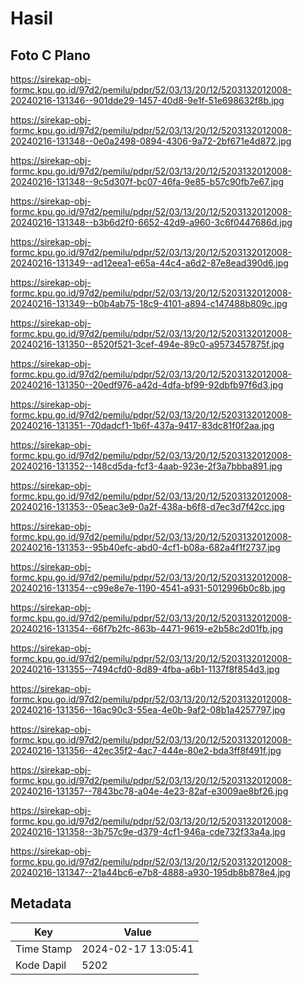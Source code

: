 # Hasil

## Foto C Plano

https://sirekap-obj-formc.kpu.go.id/97d2/pemilu/pdpr/52/03/13/20/12/5203132012008-20240216-131346--901dde29-1457-40d8-9e1f-51e698632f8b.jpg

https://sirekap-obj-formc.kpu.go.id/97d2/pemilu/pdpr/52/03/13/20/12/5203132012008-20240216-131348--0e0a2498-0894-4306-9a72-2bf671e4d872.jpg

https://sirekap-obj-formc.kpu.go.id/97d2/pemilu/pdpr/52/03/13/20/12/5203132012008-20240216-131348--9c5d307f-bc07-46fa-9e85-b57c90fb7e67.jpg

https://sirekap-obj-formc.kpu.go.id/97d2/pemilu/pdpr/52/03/13/20/12/5203132012008-20240216-131348--b3b6d2f0-6652-42d9-a960-3c6f0447686d.jpg

https://sirekap-obj-formc.kpu.go.id/97d2/pemilu/pdpr/52/03/13/20/12/5203132012008-20240216-131349--ad12eea1-e65a-44c4-a6d2-87e8ead390d6.jpg

https://sirekap-obj-formc.kpu.go.id/97d2/pemilu/pdpr/52/03/13/20/12/5203132012008-20240216-131349--b0b4ab75-18c9-4101-a894-c147488b809c.jpg

https://sirekap-obj-formc.kpu.go.id/97d2/pemilu/pdpr/52/03/13/20/12/5203132012008-20240216-131350--8520f521-3cef-494e-89c0-a9573457875f.jpg

https://sirekap-obj-formc.kpu.go.id/97d2/pemilu/pdpr/52/03/13/20/12/5203132012008-20240216-131350--20edf976-a42d-4dfa-bf99-92dbfb97f6d3.jpg

https://sirekap-obj-formc.kpu.go.id/97d2/pemilu/pdpr/52/03/13/20/12/5203132012008-20240216-131351--70dadcf1-1b6f-437a-9417-83dc81f0f2aa.jpg

https://sirekap-obj-formc.kpu.go.id/97d2/pemilu/pdpr/52/03/13/20/12/5203132012008-20240216-131352--148cd5da-fcf3-4aab-923e-2f3a7bbba891.jpg

https://sirekap-obj-formc.kpu.go.id/97d2/pemilu/pdpr/52/03/13/20/12/5203132012008-20240216-131353--05eac3e9-0a2f-438a-b6f8-d7ec3d7f42cc.jpg

https://sirekap-obj-formc.kpu.go.id/97d2/pemilu/pdpr/52/03/13/20/12/5203132012008-20240216-131353--95b40efc-abd0-4cf1-b08a-682a4f1f2737.jpg

https://sirekap-obj-formc.kpu.go.id/97d2/pemilu/pdpr/52/03/13/20/12/5203132012008-20240216-131354--c99e8e7e-1190-4541-a931-5012996b0c8b.jpg

https://sirekap-obj-formc.kpu.go.id/97d2/pemilu/pdpr/52/03/13/20/12/5203132012008-20240216-131354--66f7b2fc-863b-4471-9619-e2b58c2d01fb.jpg

https://sirekap-obj-formc.kpu.go.id/97d2/pemilu/pdpr/52/03/13/20/12/5203132012008-20240216-131355--7494cfd0-8d89-4fba-a6b1-1137f8f854d3.jpg

https://sirekap-obj-formc.kpu.go.id/97d2/pemilu/pdpr/52/03/13/20/12/5203132012008-20240216-131356--16ac90c3-55ea-4e0b-9af2-08b1a4257797.jpg

https://sirekap-obj-formc.kpu.go.id/97d2/pemilu/pdpr/52/03/13/20/12/5203132012008-20240216-131356--42ec35f2-4ac7-444e-80e2-bda3ff8f491f.jpg

https://sirekap-obj-formc.kpu.go.id/97d2/pemilu/pdpr/52/03/13/20/12/5203132012008-20240216-131357--7843bc78-a04e-4e23-82af-e3009ae8bf26.jpg

https://sirekap-obj-formc.kpu.go.id/97d2/pemilu/pdpr/52/03/13/20/12/5203132012008-20240216-131358--3b757c9e-d379-4cf1-946a-cde732f33a4a.jpg

https://sirekap-obj-formc.kpu.go.id/97d2/pemilu/pdpr/52/03/13/20/12/5203132012008-20240216-131347--21a44bc6-e7b8-4888-a930-195db8b878e4.jpg


## Metadata

| Key        | Value               |
| ---------- | ------------------- |
| Time Stamp | 2024-02-17 13:05:41 |
| Kode Dapil | 5202                |



